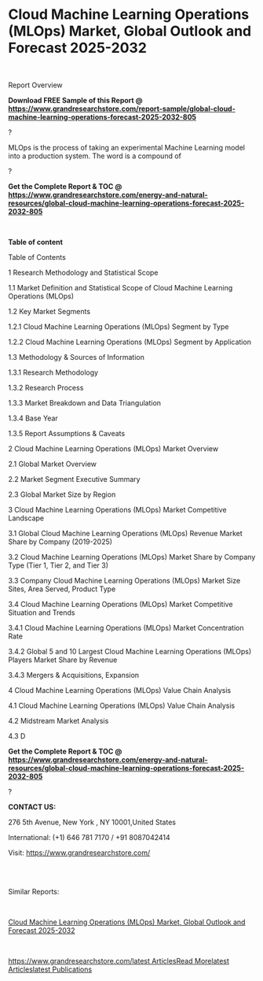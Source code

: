 <h1>Cloud Machine Learning Operations (MLOps) Market, Global Outlook and Forecast 2025-2032</h1><br/><p>Report Overview</p>
 
 
 
 <div><b>Download FREE Sample of this Report @ <a href="https://www.grandresearchstore.com/report-sample/global-cloud-machine-learning-operations-forecast-2025-2032-805">https://www.grandresearchstore.com/report-sample/global-cloud-machine-learning-operations-forecast-2025-2032-805</a></b></div>
 
 
 
 <p>? </p>
 
 
 
 <p>MLOps is the process of taking an experimental Machine Learning model into a production system. The word is a compound of</p>
 
 
 
 <p>? </p>
 
 
 
 <div><b>Get the Complete Report & TOC @ <a href="https://www.grandresearchstore.com/energy-and-natural-resources/global-cloud-machine-learning-operations-forecast-2025-2032-805">https://www.grandresearchstore.com/energy-and-natural-resources/global-cloud-machine-learning-operations-forecast-2025-2032-805</a></b></div>
 
 
 
 <p><br />
 
 <b>Table of content</b></p>
 
 
 
 <p>Table of Contents<br />
 
 1 Research Methodology and Statistical Scope<br />
 
 1.1 Market Definition and Statistical Scope of Cloud Machine Learning Operations (MLOps)<br />
 
 1.2 Key Market Segments<br />
 
 1.2.1 Cloud Machine Learning Operations (MLOps) Segment by Type<br />
 
 1.2.2 Cloud Machine Learning Operations (MLOps) Segment by Application<br />
 
 1.3 Methodology & Sources of Information<br />
 
 1.3.1 Research Methodology<br />
 
 1.3.2 Research Process<br />
 
 1.3.3 Market Breakdown and Data Triangulation<br />
 
 1.3.4 Base Year<br />
 
 1.3.5 Report Assumptions & Caveats<br />
 
 2 Cloud Machine Learning Operations (MLOps) Market Overview<br />
 
 2.1 Global Market Overview<br />
 
 2.2 Market Segment Executive Summary<br />
 
 2.3 Global Market Size by Region<br />
 
 3 Cloud Machine Learning Operations (MLOps) Market Competitive Landscape<br />
 
 3.1 Global Cloud Machine Learning Operations (MLOps) Revenue Market Share by Company (2019-2025)<br />
 
 3.2 Cloud Machine Learning Operations (MLOps) Market Share by Company Type (Tier 1, Tier 2, and Tier 3)<br />
 
 3.3 Company Cloud Machine Learning Operations (MLOps) Market Size Sites, Area Served, Product Type<br />
 
 3.4 Cloud Machine Learning Operations (MLOps) Market Competitive Situation and Trends<br />
 
 3.4.1 Cloud Machine Learning Operations (MLOps) Market Concentration Rate<br />
 
 3.4.2 Global 5 and 10 Largest Cloud Machine Learning Operations (MLOps) Players Market Share by Revenue<br />
 
 3.4.3 Mergers & Acquisitions, Expansion<br />
 
 4 Cloud Machine Learning Operations (MLOps) Value Chain Analysis<br />
 
 4.1 Cloud Machine Learning Operations (MLOps) Value Chain Analysis<br />
 
 4.2 Midstream Market Analysis<br />
 
 4.3 D</p>
 
 
 
 <div><b>Get the Complete Report & TOC @ <a href="https://www.grandresearchstore.com/energy-and-natural-resources/global-cloud-machine-learning-operations-forecast-2025-2032-805">https://www.grandresearchstore.com/energy-and-natural-resources/global-cloud-machine-learning-operations-forecast-2025-2032-805</a></b></div>
 
 
 
 <p>? </p>
 
 
 
 <p><b>CONTACT US:</b><br />
 
 276 5th Avenue, New York , NY 10001,United States<br />
 
 International: (+1) 646 781 7170 / +91 8087042414<br />
 
 Visit: <a href="https://www.grandresearchstore.com/">https://www.grandresearchstore.com/</a><br />
 
 <br />
 
 <br />
 
 Similar Reports:<br />
 
 <br />
 
 <a href="https://www.grandresearchstore.com/energy-and-natural-resources/global-cloud-machine-learning-operations-forecast-2025-2032-538">Cloud Machine Learning Operations (MLOps) Market, Global Outlook and Forecast 2025-2032</a><br />
 
 <br />
 
 <a href="https://gyeongbokgung.com">https://www.grandresearchstore.com/</a><a href="https://hallyeomaritime.com">latest Articles</a><a href="https://jingwansa.com">Read More</a><a href="https://nguoiviet.jp/">latest Articles</a><a href="https://www.intelmarketresearch.com/">latest Publications</a></p>